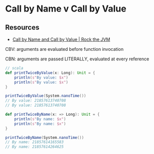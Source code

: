 Call by Name v Call by Value
===

Resources
---

- [Call by Name and Call by Value | Rock the JVM][1]

<!-- Links -->
[1]: https://rockthejvm.com/courses/830425/lectures/15088100

<!-- Links end -->


CBV: arguments are evaluated before function invocation

CBN: arguments are passed LITERALLY, evaluated at every reference

```scala
// scala
def printTwiceByValue(x: Long): Unit = {
    println(s"By value: $x")
    println(s"By value: $x")
}

printTwiceByValue(System.nanoTime())
// By value: 21857613740708
// By value: 21857613740708

def printTwiceByName(x: => Long): Unit = {
    println(s"By name: $x")
    println(s"By name: $x")
}

printTwiceByName(System.nanoTime())
// By name: 21857614165583
// By name: 21857614264625
```

